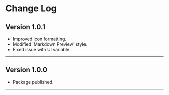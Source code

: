# Change Log

## Version 1.0.1

  * Improved icon formatting.
  * Modified 'Markdown Preview' style.
  * Fixed issue with UI variable.

------------------------------------------------------------------------------------------------------------------------

## Version 1.0.0

  * Package published.

------------------------------------------------------------------------------------------------------------------------

